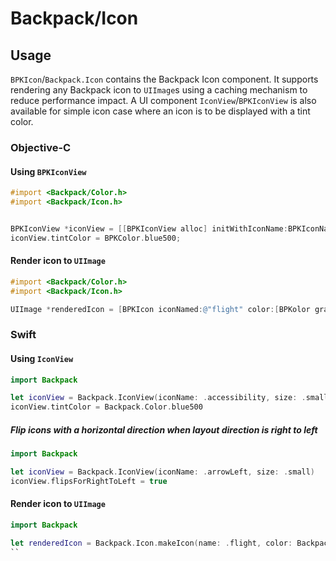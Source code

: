 # Backpack/Icon

## Usage

`BPKIcon`/`Backpack.Icon` contains the Backpack Icon component. It supports rendering any Backpack icon to `UIImage`s using a caching mechanism to reduce performance impact. A UI component `IconView`/`BPKIconView` is also available for simple icon case where an icon is to be displayed with a tint color.

### Objective-C

#### Using `BPKIconView`

```objective-c
#import <Backpack/Color.h>
#import <Backpack/Icon.h>


BPKIconView *iconView = [[BPKIconView alloc] initWithIconName:BPKIconNameAccessibility size:BPKIconSizeLarge];
iconView.tintColor = BPKColor.blue500;
```

#### Render icon to `UIImage`

```objective-c
#import <Backpack/Color.h>
#import <Backpack/Icon.h>

UIImage *renderedIcon = [BPKIcon iconNamed:@"flight" color:[BPKolor gray900] size:BPKIconSizeSmall];
```

### Swift

#### Using `IconView`

```swift
import Backpack

let iconView = Backpack.IconView(iconName: .accessibility, size: .small)
iconView.tintColor = Backpack.Color.blue500
```

##### Flip icons with a horizontal direction when layout direction is right to left

```swift
import Backpack

let iconView = Backpack.IconView(iconName: .arrowLeft, size: .small)
iconView.flipsForRightToLeft = true
```

#### Render icon to `UIImage`

```swift
import Backpack

let renderedIcon = Backpack.Icon.makeIcon(name: .flight, color: Backpack.Color.gray900, size:.small)
``


